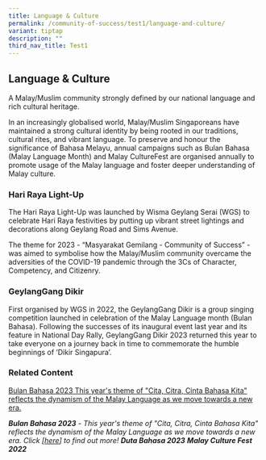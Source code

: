 ```yaml
---
title: Language & Culture
permalink: /community-of-success/test1/language-and-culture/
variant: tiptap
description: ""
third_nav_title: Test1
---
```

<h2><strong>Language &amp; Culture</strong></h2><p>A Malay/Muslim community strongly defined by our national language and rich cultural heritage.</p><p>In an increasingly globalised world, Malay/Muslim Singaporeans have maintained a strong cultural identity by being rooted in our traditions, cultural rites, and vibrant language. To preserve and honour the significance of Bahasa Melayu, annual campaigns such as Bulan Bahasa (Malay Language Month) and Malay CultureFest are organised annually to promote usage of the Malay language and foster deeper understanding of Malay culture.</p><h3><strong>Hari Raya Light-Up</strong></h3><p>The Hari Raya Light-Up was launched by Wisma Geylang Serai (WGS) to celebrate Hari Raya festivities by putting up vibrant street lightings and decorations along Geylang Road and Sims Avenue.</p><p>The theme for 2023 - “Masyarakat Gemilang - Community of Success” - was aimed to symbolise how the Malay/Muslim community overcame the adversities of the COVID-19 pandemic through the 3Cs of Character, Competency, and Citizenry.</p><h3><strong>GeylangGang Dikir</strong></h3><p>First organised by WGS in 2022, the GeylangGang Dikir is a group singing competition launched in celebration of the Malay Language month (Bulan Bahasa). Following the successes of its inaugural event last year and its feature in National Day Rally, GeylangGang Dikir 2023 returned this year to take everyone on a journey back in time to commemorate the humble beginnings of ‘Dikir Singapura’.</p><h3><strong>Related Content</strong></h3><p><a href="https://staging-mci-m3.netlify.app/community-of-success/language-and-culture/(https://www.instagram.com/bulanbahasa)" class="project-link no-pdf-icon" rel="noopener noreferrer nofollow" target="_blank">Bulan Bahasa 2023 This year's theme of "Cita, Citra, Cinta Bahasa Kita" reflects the dynamism of the Malay Language as we move towards a new era.</a></p><p><strong><em>Bulan Bahasa 2023</em></strong><em> - This year's theme of "Cita, Citra, Cinta Bahasa Kita" reflects the dynamism of the Malay Language as we move towards a new era. Click [<a href="https://www.instagram.com/bulanbahasa" rel="noopener noreferrer nofollow" target="_blank">here</a>] to find out more! </em><strong><em>Duta Bahasa 2023</em></strong><em> </em><strong><em>Malay Culture Fest 2022</em></strong></p><p></p>